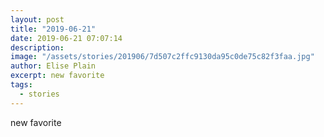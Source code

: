 ```yaml
---
layout: post
title: "2019-06-21"
date: 2019-06-21 07:07:14
description: 
image: "/assets/stories/201906/7d507c2ffc9130da95c0de75c82f3faa.jpg"
author: Elise Plain
excerpt: new favorite
tags: 
  - stories
---
```


new favorite
<p></p>
